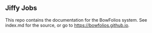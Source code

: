 ## Jiffy Jobs

This repo contains the documentation for the BowFolios system. See index.md for the source, or go to https://bowfolios.github.io.
